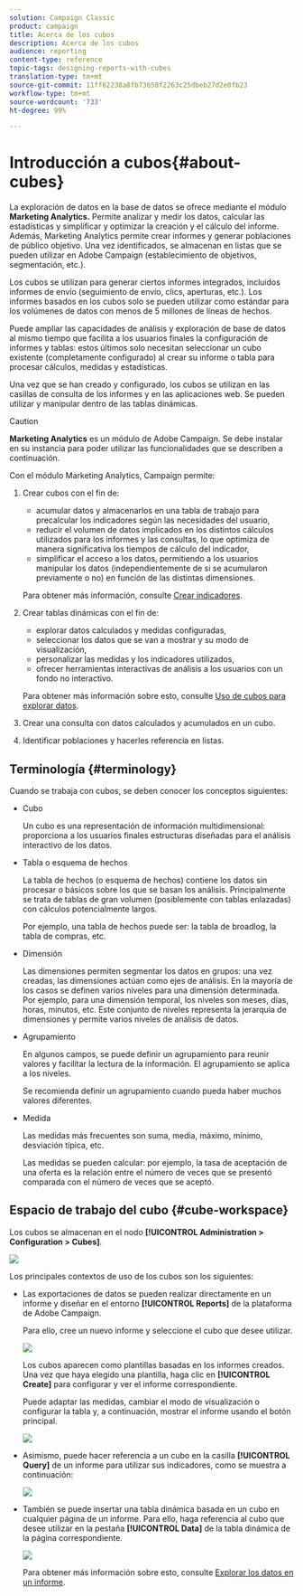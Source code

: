 ```yaml
---
solution: Campaign Classic
product: campaign
title: Acerca de los cubos
description: Acerca de los cubos
audience: reporting
content-type: reference
topic-tags: designing-reports-with-cubes
translation-type: tm+mt
source-git-commit: 11ff62238a8fb73658f2263c25dbeb27d2e0fb23
workflow-type: tm+mt
source-wordcount: '733'
ht-degree: 99%

---
```



# Introducción a cubos{#about-cubes}

La exploración de datos en la base de datos se ofrece mediante el módulo **Marketing Analytics.** Permite analizar y medir los datos, calcular las estadísticas y simplificar y optimizar la creación y el cálculo del informe. Además, Marketing Analytics permite crear informes y generar poblaciones de público objetivo. Una vez identificados, se almacenan en listas que se pueden utilizar en Adobe Campaign (establecimiento de objetivos, segmentación, etc.).

Los cubos se utilizan para generar ciertos informes integrados, incluidos informes de envío (seguimiento de envío, clics, aperturas, etc.). Los informes basados en los cubos solo se pueden utilizar como estándar para los volúmenes de datos con menos de 5 millones de líneas de hechos.

Puede ampliar las capacidades de análisis y exploración de base de datos al mismo tiempo que facilita a los usuarios finales la configuración de informes y tablas: estos últimos solo necesitan seleccionar un cubo existente (completamente configurado) al crear su informe o tabla para procesar cálculos, medidas y estadísticas.

Una vez que se han creado y configurado, los cubos se utilizan en las casillas de consulta de los informes y en las aplicaciones web. Se pueden utilizar y manipular dentro de las tablas dinámicas.

>[!CAUTION]
>
>**Marketing Analytics** es un módulo de Adobe Campaign. Se debe instalar en su instancia para poder utilizar las funcionalidades que se describen a continuación.

Con el módulo Marketing Analytics, Campaign permite:

1. Crear cubos con el fin de:

   * acumular datos y almacenarlos en una tabla de trabajo para precalcular los indicadores según las necesidades del usuario,
   * reducir el volumen de datos implicados en los distintos cálculos utilizados para los informes y las consultas, lo que optimiza de manera significativa los tiempos de cálculo del indicador,
   * simplificar el acceso a los datos, permitiendo a los usuarios manipular los datos (independientemente de si se acumularon previamente o no) en función de las distintas dimensiones.

   Para obtener más información, consulte [Crear indicadores](../../reporting/using/creating-indicators.md).

1. Crear tablas dinámicas con el fin de:

   * explorar datos calculados y medidas configuradas,
   * seleccionar los datos que se van a mostrar y su modo de visualización,
   * personalizar las medidas y los indicadores utilizados,
   * ofrecer herramientas interactivas de análisis a los usuarios con un fondo no interactivo.

   Para obtener más información sobre esto, consulte [Uso de cubos para explorar datos](../../reporting/using/using-cubes-to-explore-data.md).

1. Crear una consulta con datos calculados y acumulados en un cubo.
1. Identificar poblaciones y hacerles referencia en listas.

## Terminología {#terminology}

Cuando se trabaja con cubos, se deben conocer los conceptos siguientes:

* Cubo

   Un cubo es una representación de información multidimensional: proporciona a los usuarios finales estructuras diseñadas para el análisis interactivo de los datos.

* Tabla o esquema de hechos

   La tabla de hechos (o esquema de hechos) contiene los datos sin procesar o básicos sobre los que se basan los análisis. Principalmente se trata de tablas de gran volumen (posiblemente con tablas enlazadas) con cálculos potencialmente largos.

   Por ejemplo, una tabla de hechos puede ser: la tabla de broadlog, la tabla de compras, etc.

* Dimensión

   Las dimensiones permiten segmentar los datos en grupos: una vez creadas, las dimensiones actúan como ejes de análisis. En la mayoría de los casos se definen varios niveles para una dimensión determinada. Por ejemplo, para una dimensión temporal, los niveles son meses, días, horas, minutos, etc. Este conjunto de niveles representa la jerarquía de dimensiones y permite varios niveles de análisis de datos.

* Agrupamiento

   En algunos campos, se puede definir un agrupamiento para reunir valores y facilitar la lectura de la información. El agrupamiento se aplica a los niveles.

   Se recomienda definir un agrupamiento cuando pueda haber muchos valores diferentes.

* Medida

   Las medidas más frecuentes son suma, media, máximo, mínimo, desviación típica, etc.

   Las medidas se pueden calcular: por ejemplo, la tasa de aceptación de una oferta es la relación entre el número de veces que se presentó comparada con el número de veces que se aceptó.

## Espacio de trabajo del cubo {#cube-workspace}

Los cubos se almacenan en el nodo **[!UICONTROL Administration > Configuration > Cubes]**.

![](assets/s_advuser_cube_node.png)

Los principales contextos de uso de los cubos son los siguientes:

* Las exportaciones de datos se pueden realizar directamente en un informe y diseñar en el entorno **[!UICONTROL Reports]** de la plataforma de Adobe Campaign.

   Para ello, cree un nuevo informe y seleccione el cubo que desee utilizar.

   ![](assets/cube_create_new.png)

   Los cubos aparecen como plantillas basadas en los informes creados. Una vez que haya elegido una plantilla, haga clic en **[!UICONTROL Create]** para configurar y ver el informe correspondiente.

   Puede adaptar las medidas, cambiar el modo de visualización o configurar la tabla y, a continuación, mostrar el informe usando el botón principal.

   ![](assets/cube_display_new.png)

* Asimismo, puede hacer referencia a un cubo en la casilla **[!UICONTROL Query]** de un informe para utilizar sus indicadores, como se muestra a continuación:

   ![](assets/s_advuser_query_using_a_cube.png)

* También se puede insertar una tabla dinámica basada en un cubo en cualquier página de un informe. Para ello, haga referencia al cubo que desee utilizar en la pestaña **[!UICONTROL Data]** de la tabla dinámica de la página correspondiente.

   ![](assets/s_advuser_cube_in_report.png)

   Para obtener más información sobre esto, consulte [Explorar los datos en un informe](../../reporting/using/using-cubes-to-explore-data.md#exploring-the-data-in-a-report).

